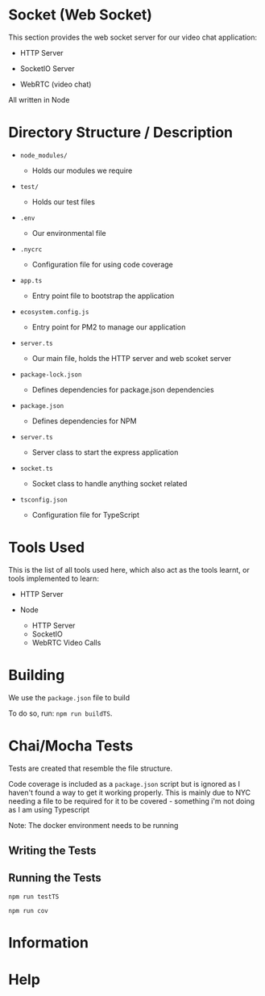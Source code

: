 # Socket (Web Socket)

This section provides the web socket server for our video chat application:

* HTTP Server

* SocketIO Server

* WebRTC (video chat)

All written in Node

# Directory Structure / Description

* `node_modules/`

    * Holds our modules we require
    
* `test/`

    * Holds our test files

* `.env`

    * Our environmental file
    
* `.nycrc`

    * Configuration file for using code coverage
    
* `app.ts`

    * Entry point file to bootstrap the application

* `ecosystem.config.js`

    * Entry point for PM2 to manage our application

* `server.ts`

    * Our main file, holds the HTTP server and web scoket server

* `package-lock.json`

    * Defines dependencies for package.json dependencies

* `package.json`

    * Defines dependencies for NPM
    
* `server.ts`

    * Server class to start the express application
    
* `socket.ts`

    * Socket class to handle anything socket related

* `tsconfig.json`

    * Configuration file for TypeScript

# Tools Used

This is the list of all tools used here, which also act as the tools learnt, or tools implemented to learn:

* HTTP Server

* Node

    * HTTP Server
    * SocketIO
    * WebRTC Video Calls

# Building

We use the `package.json` file to build

To do so, run: `npm run buildTS`.

# Chai/Mocha Tests

Tests are created that resemble the file structure.

Code coverage is included as a `package.json` script but is ignored as I
haven't found a way to get it working properly. This is mainly due to NYC 
needing a file to be required for it to be covered - something i'm not doing
as I am using Typescript

Note: The docker environment needs to be running

## Writing the Tests

## Running the Tests

`npm run testTS`

`npm run cov`

# Information

# Help
